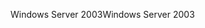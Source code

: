 <span data-ttu-id="0d22f-101">Windows Server 2003</span><span class="sxs-lookup"><span data-stu-id="0d22f-101">Windows Server 2003</span></span>